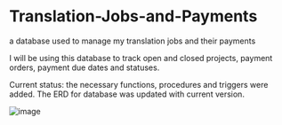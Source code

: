 # Translation-Jobs-and-Payments
a database used to manage my translation jobs and their payments

I will be using this database to track open and closed projects, payment orders, payment due dates and statuses.

Current status: the necessary functions, procedures and triggers were added. The ERD for database was updated with current version.

![image](https://github.com/Polishko/Translation-Jobs-and-Payments/assets/119063181/9b15a082-aae5-4a7d-92a7-eb5693e4b5cc)


